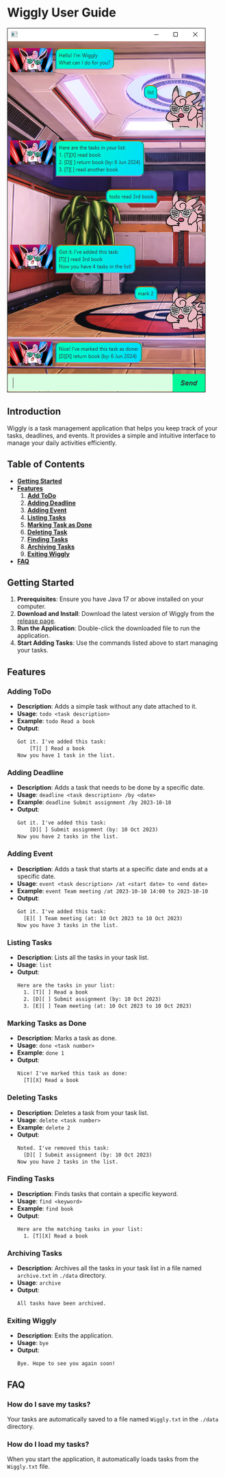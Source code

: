 # Wiggly User Guide

![Ui.png](Ui.png)

## Introduction
Wiggly is a task management application that helps you keep track of your tasks, deadlines, and events. It provides a simple and intuitive interface to manage your daily activities efficiently.

## Table of Contents
- [**Getting Started**](#getting-started)
- [**Features**](#features)
    1. [**Add ToDo**](#adding-todo)
    2. [**Adding Deadline**](#adding-deadline)
    3. [**Adding Event**](#adding-event)
    4. [**Listing Tasks**](#listing-tasks)
    5. [**Marking Task as Done**](#marking-tasks-as-done)
    6. [**Deleting Task**](#deleting-tasks)
    7. [**Finding Tasks**](#finding-tasks)
    8. [**Archiving Tasks**](#archiving-tasks)
    9. [**Exiting Wiggly**](#exiting-wiggly)
- [**FAQ**](#faq)

## Getting Started
1. **Prerequisites**: Ensure you have Java 17 or above installed on your computer.
2. **Download and Install**: Download the latest version of Wiggly from the [release page](https://github.com/amoschee/ip/releases).
3. **Run the Application**: Double-click the downloaded file to run the application.
4. **Start Adding Tasks**: Use the commands listed above to start managing your tasks.

## Features

### Adding ToDo

- **Description**: Adds a simple task without any date attached to it.
- **Usage**: `todo <task description>`
- **Example**: `todo Read a book`
- **Output**:
  ```
  Got it. I've added this task:
      [T][ ] Read a book
  Now you have 1 task in the list.
  ```
  
### Adding Deadline

- **Description**: Adds a task that needs to be done by a specific date.
- **Usage**: `deadline <task description> /by <date>`
- **Example**: `deadline Submit assignment /by 2023-10-10`
- **Output**:
  ```
  Got it. I've added this task:
      [D][ ] Submit assignment (by: 10 Oct 2023)
  Now you have 2 tasks in the list.
  ```
  
### Adding Event

- **Description**: Adds a task that starts at a specific date and ends at a specific date.
- **Usage**: `event <task description> /at <start date> to <end date>`
- **Example**: `event Team meeting /at 2023-10-10 14:00 to 2023-10-10`
- **Output**:
  ```
  Got it. I've added this task:
    [E][ ] Team meeting (at: 10 Oct 2023 to 10 Oct 2023)
  Now you have 3 tasks in the list.
  ```
### Listing Tasks

- **Description**: Lists all the tasks in your task list.
- **Usage**: `list`
- **Output**:
  ```
  Here are the tasks in your list:
    1. [T][ ] Read a book
    2. [D][ ] Submit assignment (by: 10 Oct 2023)
    3. [E][ ] Team meeting (at: 10 Oct 2023 to 10 Oct 2023)
  ```
  
### Marking Tasks as Done

- **Description**: Marks a task as done.
- **Usage**: `done <task number>`
- **Example**: `done 1`
- **Output**:
  ```
  Nice! I've marked this task as done:
    [T][X] Read a book
  ```
### Deleting Tasks

- **Description**: Deletes a task from your task list.
- **Usage**: `delete <task number>`
- **Example**: `delete 2`
- **Output**:
  ```
  Noted. I've removed this task:
    [D][ ] Submit assignment (by: 10 Oct 2023)
  Now you have 2 tasks in the list.
  ```
### Finding Tasks

- **Description**: Finds tasks that contain a specific keyword.
- **Usage**: `find <keyword>`
- **Example**: `find book`
- **Output**:
  ```
  Here are the matching tasks in your list:
    1. [T][X] Read a book
  ```
  
### Archiving Tasks
- **Description**: Archives all the tasks in your task list in a file named `archive.txt` in `./data` directory.
- **Usage**: `archive`
- **Output**:
  ```
  All tasks have been archived.
  ```
  
### Exiting Wiggly

- **Description**: Exits the application.
- **Usage**: `bye`
- **Output**:
  ```
  Bye. Hope to see you again soon!
  ```

## FAQ

### How do I save my tasks?

Your tasks are automatically saved to a file named `Wiggly.txt` in the `./data` directory.

### How do I load my tasks?

When you start the application, it automatically loads tasks from the `Wiggly.txt` file.